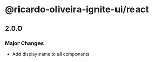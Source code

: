 # @ricardo-oliveira-ignite-ui/react

## 2.0.0

### Major Changes

- Add display name to all components
